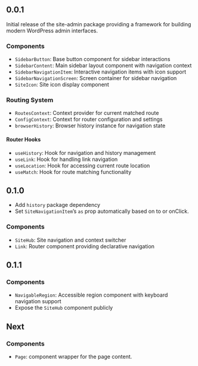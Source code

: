 ## 0.0.1

Initial release of the site-admin package providing a framework for building modern WordPress admin interfaces.

### Components

- `SidebarButton`: Base button component for sidebar interactions
- `SidebarContent`: Main sidebar layout component with navigation context
- `SidebarNavigationItem`: Interactive navigation items with icon support
- `SidebarNavigationScreen`: Screen container for sidebar navigation
- `SiteIcon`: Site icon display component

### Routing System

- `RoutesContext`: Context provider for current matched route
- `ConfigContext`: Context for router configuration and settings
- `browserHistory`: Browser history instance for navigation state

#### Router Hooks

- `useHistory`: Hook for navigation and history management
- `useLink`: Hook for handling link navigation
- `useLocation`: Hook for accessing current route location
- `useMatch`: Hook for route matching functionality

## 0.1.0

- Add `history` package dependency
- Set `SiteNavigationItem`’s `as` prop automatically based on to or onClick.

### Components

- `SiteHub`: Site navigation and context switcher
- `Link`: Router component providing declarative navigation

## 0.1.1

### Components

- `NavigableRegion`: Accessible region component with keyboard navigation support
- Expose the `SiteHub` component publicly

## Next

### Components

- `Page`: component wrapper for the page content.
